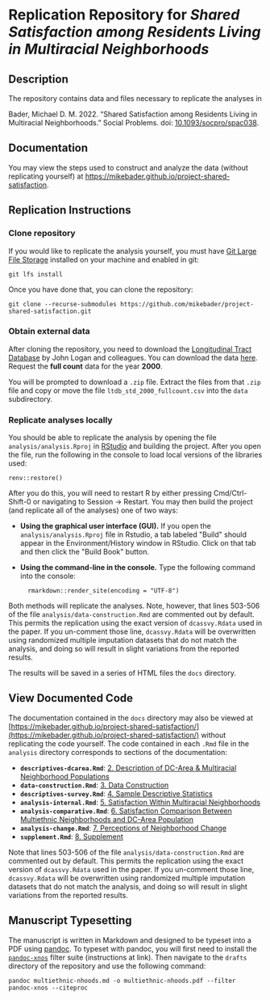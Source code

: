# Replication Repository for *Shared Satisfaction among Residents Living in Multiracial Neighborhoods*

## Description

The repository contains data and files necessary to replicate the analyses in 

Bader, Michael D. M. 2022. “Shared Satisfaction among Residents Living in Multiracial Neighborhoods.” Social Problems. doi: [10.1093/socpro/spac038](https://doi.org/10.1093/socpro/spac038).


## Documentation

You may view the steps used to construct and analyze the data (without replicating yourself) at https://mikebader.github.io/project-shared-satisfaction.

## Replication Instructions

### Clone repository

If you would like to replicate the analysis yourself, you must have [Git Large File Storage](https://git-lfs.github.com/) installed on your machine and enabled in git:

    git lfs install

Once you have done that, you can clone the repository:

    git clone --recurse-submodules https://github.com/mikebader/project-shared-satisfaction.git

### Obtain external data

After cloning the repository, you need to download the [Longitudinal Tract Database](https://s4.ad.brown.edu/projects/diversity/Researcher/Bridging.htm) by John Logan and colleagues. You can download the data [here](https://s4.ad.brown.edu/projects/diversity/researcher/LTBDDload/Default.aspx). Request the **full count** data for the year **2000**. 

You will be prompted to download a `.zip` file. Extract the files from that `.zip` file and copy or move the file `ltdb_std_2000_fullcount.csv` into the `data` subdirectory. 

### Replicate analyses locally

You should be able to replicate the analysis by opening the file `analysis/analysis.Rproj` in [RStudio](https://www.rstudio.com/) and building the project. After you open the file, run the following in the console to load local versions of the libraries used:

    renv::restore()

After you do this, you will need to restart R by either pressing Cmd/Ctrl-Shift-0 or navigating to  Session -> Restart. You may then build the project (and replicate all of the analyses) one of two ways:

* **Using the graphical user interface (GUI).** If you open the `analysis/analysis.Rproj` file in Rstudio, a tab labeled "Build" should appear in the Environment/History window in RStudio. Click on that tab and then click the "Build Book" button. 
* **Using the command-line in the console.** Type the following command into the console:

        rmarkdown::render_site(encoding = "UTF-8")

Both methods will replicate the analyses. Note, however, that lines 503-506 of the file `analysis/data-construction.Rmd` are commented out by default. This permits the replication using the exact version of `dcassvy.Rdata` used in the paper. If you un-comment those line, `dcassvy.Rdata` will be overwritten using randomized multiple imputation datasets that do not match the analysis, and doing so will result in slight variations from the reported results. 

The results will be saved in a series of HTML files the `docs` directory. 

## View Documented Code

The documentation contained in the `docs` directory may  also be viewed at [https://mikebader.github.io/project-shared-satisfaction/](https://mikebader.github.io/project-shared-satisfaction/) without replicating the code yourself. The code contained in each `.Rmd` file in the `analysis` directory corresponds to sections of the documentation:

* **`descriptives-dcarea.Rmd`**: [2. Description of DC-Area & Multiracial Neighborhood Populations][dcarea]
* **`data-construction.Rmd`**: [3. Data Construction][construction]
* **`descriptives-survey.Rmd`**: [4. Sample Descriptive Statistics][dcas]
* **`analysis-internal.Rmd`**: [5. Satisfaction Within Multiracial Neighborhoods][wn]
* **`analysis-comparative.Rmd`**: [6. Satisfaction Comparison Between Multiethnic Neighborhoods and DC-Area Population][bn]
* **`analysis-change.Rmd`**: [7. Perceptions of Neighborhood Change][change]
* **`supplement.Rmd`**: [8. Supplement][supplement]

[dcarea]: https://mikebader.github.io/project-shared-satisfaction/description-of-dc-area-multiracial-neighborhood-populations.html
[construction]: https://mikebader.github.io/project-shared-satisfaction/data-construction.html
[dcas]: https://mikebader.github.io/project-shared-satisfaction/sample-descriptive-statistics.html#sample-descriptive-statistics
[wn]: https://mikebader.github.io/project-shared-satisfaction/satisfaction-within-multiracial-neighborhoods.html
[bn]: https://mikebader.github.io/project-shared-satisfaction/satisfaction-comparison-between-multiethnic-neighborhoods-and-dc-area-population.html
[change]: https://mikebader.github.io/project-shared-satisfaction/perceptions-of-neighborhood-change.html
[supplement]: https://mikebader.github.io/project-shared-satisfaction/supplement.html

Note that lines 503-506 of the file `analysis/data-construction.Rmd` are commented out by default. This permits the replication using the exact version of `dcassvy.Rdata` used in the paper. If you un-comment those line, `dcassvy.Rdata` will be overwritten using randomized multiple imputation datasets that do not match the analysis, and doing so will result in slight variations from the reported results. 

## Manuscript Typesetting

The manuscript is written in Markdown and designed to be typeset into a PDF using [pandoc](https://pandoc.org/). To typeset with pandoc, you will first need to install the [`pandoc-xnos`](https://github.com/tomduck/pandoc-xnos#installation) filter suite (instructions at link). Then navigate to the `drafts` directory of the repository and use the following command:

    pandoc multiethnic-nhoods.md -o multiethnic-nhoods.pdf --filter pandoc-xnos --citeproc
